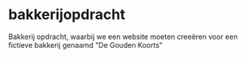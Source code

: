 # bakkerijopdracht
Bakkerij opdracht, waarbij we een website moeten creeëren voor een fictieve bakkerij genaamd "De Gouden Koorts"
